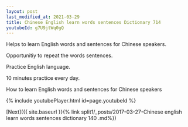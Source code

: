 ```yaml
---
layout: post
last_modified_at: 2021-03-29
title: Chinese English learn words sentences Dictionary 714 
youtubeId: g7U9jtWq0gQ
---
```

 
 
Helps to learn English words and sentences for Chinese speakers.

Opportunitiy to repeat the words sentences. 

Practice English language. 
 
10 minutes practice every day. 
 
How to learn English words and sentences for Chinese speakers 
 
{% include youtubePlayer.html id=page.youtubeId %}
 
 
[Next]({{ site.baseurl }}{% link  split1/_posts/2017-03-27-Chinese english learn words sentences dictionary 140 .md%})
 

